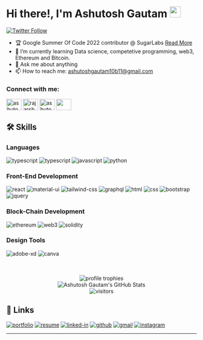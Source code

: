 # Hi there!, I'm Ashutosh Gautam <img src="https://media.giphy.com/media/hvRJCLFzcasrR4ia7z/giphy.gif" width="29px" height="29px">


[![Twitter Follow](https://img.shields.io/twitter/follow/ashutoshhgautam?color=1DA1F2&logo=twitter&style=for-the-badge)](https://twitter.com/intent/follow?original_referer=https%3A%2F%2Fgithub.com%2FTraitor000&screen_name=ashutoshhgautam)
 
- 🏆 Google Summer Of Code 2022 contributor @ SugarLabs [Read More](https://summerofcode.withgoogle.com/archive/2022/projects/oiE2yRSV) 
- 🌱 I’m currently learning Data science, competetive programming, web3, Ethereum and Bitcoin.
- 💬 Ask me about anything
- 📫 How to reach me: ashutoshgautam10b11@gmail.com


<h3 align="left">Connect with me:</h3>
<p align="left">
<a href="https://twitter.com/ashutoshhgautam" target="blank"><img align="center" src="https://raw.githubusercontent.com/rahuldkjain/github-profile-readme-generator/master/src/images/icons/Social/twitter.svg" alt="ashutoshhgautam" height="30" width="40" /></a>
<a href="https://linkedin.com/in/ashutosh-gautam-3747b3179" target="blank"><img align="center" src="https://raw.githubusercontent.com/rahuldkjain/github-profile-readme-generator/master/src/images/icons/Social/linked-in-alt.svg" alt="rajarshee-roy-01628a228" height="30" width="40" /></a>
<a href="https://www.instagram.com/ashutosh___gautam/" target="blank"><img align="center" src="https://raw.githubusercontent.com/rahuldkjain/github-profile-readme-generator/master/src/images/icons/Social/instagram.svg" alt="ashutosh___gautam" height="30" width="40" /></a>
 <a href="mailto:ashutoshgautam10b11@gmail.com" target="blank"><img align="center" src="https://upload.wikimedia.org/wikipedia/commons/7/7e/Gmail_icon_%282020%29.svg" height="30" width="40" /></a>
</p>

## 🛠️ Skills

### Languages

![typescript](https://img.shields.io/badge/C-3178C6?style=for-the-badge&logo=C&logoColor=white)
![typescript](https://img.shields.io/badge/c++-3178C6?style=for-the-badge&logo=c++&logoColor=white)
![javascript](https://img.shields.io/badge/JavaScript-323330?style=for-the-badge&logo=javascript&logoColor=F7DF1E)
![python](https://img.shields.io/badge/Python-3776AB?style=for-the-badge&logo=python&logoColor=white)

### Front-End Development

![react](https://img.shields.io/badge/React-20232A?style=for-the-badge&logo=react&logoColor=61DAFB)
![material-ui](https://img.shields.io/badge/Material_UI-0081CB?style=for-the-badge&logo=mui&logoColor=white)
![tailwind-css](https://img.shields.io/badge/tailwind_css-06B6D4?style=for-the-badge&logo=tailwind-css&logoColor=white)
![graphql](https://img.shields.io/badge/GraphQL-E434AA?style=for-the-badge&logo=graphql&logoColor=white)
![html](https://img.shields.io/badge/HTML5-E34F26?style=for-the-badge&logo=html5&logoColor=white)
![css](https://img.shields.io/badge/CSS3-1572B6?style=for-the-badge&logo=css3&logoColor=white)
![bootstrap](https://img.shields.io/badge/Bootstrap-563D7C?style=for-the-badge&logo=bootstrap&logoColor=white)
![jquery](https://img.shields.io/badge/jQuery-0769AD?style=for-the-badge&logo=jquery&logoColor=white)

### Block-Chain Development

![ethereum](https://img.shields.io/badge/Ethereum-3C3C3D?style=for-the-badge&logo=ethereum&logoColor=white)
![web3](https://img.shields.io/badge/Web_3-F16822?style=for-the-badge&logo=web3.js&logoColor=white)
![solidity](https://img.shields.io/badge/Solidity-363636?style=for-the-badge&logo=solidity&logoColor=white)

### Design Tools

![adobe-xd](https://img.shields.io/badge/adobe_xd-470137?style=for-the-badge&logo=adobe-xd&logoColor=white)
![canva](https://img.shields.io/badge/canva-00C4CC?style=for-the-badge&logo=canva&logoColor=white)

<br />
<br />
<div align="center">
    <img src="https://github-profile-trophy.vercel.app/?username=Traitor000&row=1&column=6&margin-h=8&theme=darkhub&count_private=true&margin-w=15&no-frame=true" alt="profile trophies" />
    <br />
    <img src="https://github-readme-stats.vercel.app/api?username=Traitor000&show_icons=true&hide_border=true" alt="Ashutosh Gautam's GitHub Stats">
    <br />
    <img src="https://visitor-badge.laobi.icu/badge?page_id=Traitor000.Traitor00" alt="visitors">
</div>

## 🔗 Links

[![portfolio](https://img.shields.io/badge/Portfolio-5340ff?style=for-the-badge&logo=Google-chrome&logoColor=white)](https://traitor000.github.io/Ashutosh-Gautam-Portfolio-/)
[![resume](https://img.shields.io/badge/Resume-4285F4?style=for-the-badge&logo=read-the-docs&logoColor=white)](https://drive.google.com/file/d/107u8v5y9zlkv1sVCEUO6Oqv4-u-sYtbx/view?usp=sharing)
[![linked-in](https://img.shields.io/badge/Linked_In-0077B5?style=for-the-badge&logo=LinkedIn&logoColor=white)](https://www.linkedin.com/in/ashutosh-gautam-3747b3179/)
[![github](https://img.shields.io/badge/GitHub-000000?style=for-the-badge&logo=GitHub&logoColor=white)](https://github.com/Traitor000)
[![gmail](https://img.shields.io/badge/Gmail-D14836?style=for-the-badge&logo=Gmail&logoColor=white)](mailto:ashutoshgautam10b11@gmail.com)
[![instagram](https://img.shields.io/badge/Instagram-E4405F?style=for-the-badge&logo=instagram&logoColor=white)](https://www.instagram.com/ashutosh___gautam/)

---
